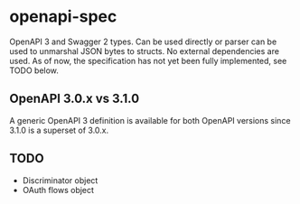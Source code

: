 # openapi-spec

OpenAPI 3 and Swagger 2 types. Can be used directly or parser can be used to unmarshal JSON bytes to structs.
No external dependencies are used. As of now, the specification has not yet been fully implemented, see TODO below.

## OpenAPI 3.0.x vs 3.1.0
A generic OpenAPI 3 definition is available for both OpenAPI versions since 3.1.0 is a superset of 3.0.x.

## TODO
- Discriminator object
- OAuth flows object
